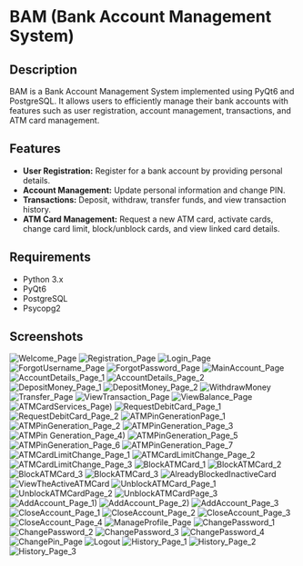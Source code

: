 # BAM (Bank Account Management System)

## Description
BAM is a Bank Account Management System implemented using PyQt6 and PostgreSQL. It allows users to efficiently manage their bank accounts with features such as user registration, account management, transactions, and ATM card management.

## Features
- **User Registration:** Register for a bank account by providing personal details.
- **Account Management:** Update personal information and change PIN.
- **Transactions:** Deposit, withdraw, transfer funds, and view transaction history.
- **ATM Card Management:** Request a new ATM card, activate cards, change card limit, block/unblock cards, and view linked card details.

## Requirements
- Python 3.x
- PyQt6
- PostgreSQL
- Psycopg2

## Screenshots

![Welcome_Page](https://github.com/JuhiCode94/BAM/assets/148118336/8669388d-9830-4d37-b654-d149a90b9f55)
![Registration_Page](https://github.com/JuhiCode94/BAM/assets/148118336/04516b80-6248-4ec8-8f94-4a28c4979e4d)
![Login_Page](https://github.com/JuhiCode94/BAM/assets/148118336/fde81438-ca2e-4296-8435-25208e0d94f4)
![ForgotUsername_Page](https://github.com/JuhiCode94/BAM/assets/148118336/d4cd3dcd-0d10-4003-ad6b-aad730e598b1)
![ForgotPassword_Page](https://github.com/JuhiCode94/BAM/assets/148118336/b2f80f42-5540-460c-8085-3e34fdc42f9b)
![MainAccount_Page](https://github.com/JuhiCode94/BAM/assets/148118336/66309f20-444f-4f8e-b157-ca685601f29c)
![AccountDetails_Page_1](https://github.com/JuhiCode94/BAM/assets/148118336/104c4b65-e089-440b-82c2-36b1903e1580)
![AccountDetails_Page_2](https://github.com/JuhiCode94/BAM/assets/148118336/1c04086b-fd21-4b32-bb91-56634c4d16fb)
![DepositMoney_Page_1](https://github.com/JuhiCode94/BAM/assets/148118336/9ee08583-1974-4111-b85a-62e35f2ed55b)
![DepositMoney_Page_2](https://github.com/JuhiCode94/BAM/assets/148118336/98db249f-c770-4c98-8684-37347905d0ee)
![WithdrawMoney](https://github.com/JuhiCode94/BAM/assets/148118336/8bdf129e-84e7-415c-b08a-8869bb841a96)
![Transfer_Page](https://github.com/JuhiCode94/BAM/assets/148118336/cd7e41c1-d37e-4581-a150-559f1ffa8722)
![ViewTransaction_Page](https://github.com/JuhiCode94/BAM/assets/148118336/c99819d4-2047-4c6a-a415-e1d5bb176ad8)
![ViewBalance_Page](https://github.com/JuhiCode94/BAM/assets/148118336/287e439f-0dde-4b7c-a8b2-df4f160c8656)
![ATMCardServices_Page)](https://github.com/JuhiCode94/BAM/assets/148118336/82b929b2-3b8a-4f33-b477-93cd4002c649)
![RequestDebitCard_Page_1](https://github.com/JuhiCode94/BAM/assets/148118336/779d056f-d3fe-4452-88f7-ad24161da7df)
![RequestDebitCard_Page_2](https://github.com/JuhiCode94/BAM/assets/148118336/e1845778-a3ad-4ee3-a838-8b1e9e3a1280)
![ATMPinGenerationPage_1](https://github.com/JuhiCode94/BAM/assets/148118336/61aeaec4-15f8-45a1-b9e5-930904348d31)
![ATMPinGeneration_Page_2](https://github.com/JuhiCode94/BAM/assets/148118336/0896cece-09c0-41d8-bb18-138f0e3e6081)
![ATMPinGeneration_Page_3](https://github.com/JuhiCode94/BAM/assets/148118336/445daad4-a0f7-437b-8151-fdcff28eba6a)
![ATMPin Generation_Page_4)](https://github.com/JuhiCode94/BAM/assets/148118336/84f03ade-e527-48fc-997c-59c322be4914)
![ATMPinGeneration_Page_5](https://github.com/JuhiCode94/BAM/assets/148118336/be8c800e-8299-431b-a937-bf2781b5f591)
![ATMPinGeneration_Page_6](https://github.com/JuhiCode94/BAM/assets/148118336/2cd24988-03b7-4b7e-9af9-ad12c8ddf456)
![ATMPinGeneration_Page_7](https://github.com/JuhiCode94/BAM/assets/148118336/98ac656f-dcc7-4318-be7c-9b575ab2ba54)
![ATMCardLimitChange_Page_1](https://github.com/JuhiCode94/BAM/assets/148118336/dec5f63c-4b26-40e2-b254-f7b554786a20)
![ATMCardLimitChange_Page_2](https://github.com/JuhiCode94/BAM/assets/148118336/3c74a0c5-dd49-4f90-8d9d-9b8ed184305c)
![ATMCardLimitChange_Page_3](https://github.com/JuhiCode94/BAM/assets/148118336/fba6c98c-143a-4d8d-8fe4-ea51151bfd9e)
![BlockATMCard_1](https://github.com/JuhiCode94/BAM/assets/148118336/521a3c76-ac79-42c6-af6c-f51c2e4576d1)
![BlockATMCard_2](https://github.com/JuhiCode94/BAM/assets/148118336/88f852c8-46d3-4290-9e0a-323632f38add)
![BlockATMCard_3](https://github.com/JuhiCode94/BAM/assets/148118336/671e9bce-0dda-4abb-bb90-ccd80428e5f5)
![BlockATMCard_3](https://github.com/JuhiCode94/BAM/assets/148118336/06bc49b0-6049-4c19-8835-0a691d69ee2e)
![AlreadyBlockedInactiveCard](https://github.com/JuhiCode94/BAM/assets/148118336/533a81fc-d225-4299-bc95-4d72ad179be9)
![ViewTheActiveATMCard](https://github.com/JuhiCode94/BAM/assets/148118336/6f83f689-445c-4643-9555-dca818c24956)
![UnblockATMCard_Page_1](https://github.com/JuhiCode94/BAM/assets/148118336/d111b166-693d-4d93-ac0a-d1f634d03cca)
![UnblockATMCardPage_2](https://github.com/JuhiCode94/BAM/assets/148118336/63364b57-979c-4f17-b4ca-6745e74bf6d2)
![UnblockATMCardPage_3](https://github.com/JuhiCode94/BAM/assets/148118336/711916d8-3932-43ff-a6d3-012ff4f24422)
![AddAccount_Page_1)](https://github.com/JuhiCode94/BAM/assets/148118336/b0e0cd46-ff4b-4298-afb6-f50cc2ea0c03)
![AddAccount_Page_2)](https://github.com/JuhiCode94/BAM/assets/148118336/80d2c7dc-26a8-42ae-a2e6-ac8cfc28cf62)
![AddAccount_Page_3](https://github.com/JuhiCode94/BAM/assets/148118336/af26b6cb-df57-44db-86f0-128b54b0e14a)
![CloseAccount_Page_1](https://github.com/JuhiCode94/BAM/assets/148118336/c61e4df8-bb59-4223-9d95-391673e63eef)
![CloseAccount_Page_2](https://github.com/JuhiCode94/BAM/assets/148118336/a5a70f7b-75a4-4766-b50c-ca231ebdb1d1)
![CloseAccount_Page_3](https://github.com/JuhiCode94/BAM/assets/148118336/99dde239-22a9-4ef7-a0b6-49d7701c76c1)
![CloseAccount_Page_4](https://github.com/JuhiCode94/BAM/assets/148118336/594ec2e3-ce01-4a1e-81d7-8ef8f9578925)
![ManageProfile_Page](https://github.com/JuhiCode94/BAM/assets/148118336/97f82cd2-81dd-4fe1-9019-fd0f2896b6eb)
![ChangePassword_1](https://github.com/JuhiCode94/BAM/assets/148118336/c5526dcd-acfa-48f7-b121-5469fa7d7624)
![ChangePassword_2](https://github.com/JuhiCode94/BAM/assets/148118336/ca4c14eb-5053-4f82-9552-5346d256c280)
![ChangePassword_3](https://github.com/JuhiCode94/BAM/assets/148118336/c5e482d3-91ec-42a1-9544-713266446aa5)
![ChangePassword_4](https://github.com/JuhiCode94/BAM/assets/148118336/18c79840-e784-4f7d-a3c8-11ff4baf7e61)
![ChangePin_Page](https://github.com/JuhiCode94/BAM/assets/148118336/7129ca17-fff1-4998-a1d0-75906842a81f)
![Logout](https://github.com/JuhiCode94/BAM/assets/148118336/e2d2c86b-a741-4a48-ad0c-7a9ccf4a8ccb)
![History_Page_1](https://github.com/JuhiCode94/BAM/assets/148118336/7bf21183-f62d-441e-a94e-2a2afc53450d)
![History_Page_2](https://github.com/JuhiCode94/BAM/assets/148118336/f05637e0-66b5-45b6-8992-cab61a0ffa5e)
![History_Page_3](https://github.com/JuhiCode94/BAM/assets/148118336/31fda3a1-f691-4a60-be40-462629df4168)
